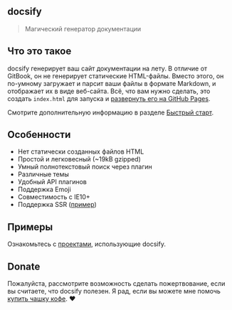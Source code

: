 ## docsify

> Магический генератор документации

## Что это такое

docsify генерирует ваш сайт документации на лету. В отличие от GitBook, он не генерирует статические HTML-файлы. Вместо этого, он по-умному загружает и парсит ваши файлы в формате Markdown, и отображает их в виде веб-сайта. Всё, что вам нужно сделать, это создать `index.html` для запуска и [развернуть его на GitHub Pages](/deploy.md).

Смотрите дополнительную информацию в разделе [Быстрый старт](/quickstart.md).

## Особенности

* Нет статически созданных файлов HTML
* Простой и легковесный (~19kB gzipped)
* Умный полнотекстовый поиск через плагин
* Различные темы
* Удобный API плагинов
* Поддержка Emoji
* Совместимость с IE10+ 
* Поддержка SSR ([пример](https://github.com/QingWei-Li/docsify-ssr-demo))

## Примеры

Ознакомьтесь с [проектами](https://github.com/QingWei-Li/docsify/#showcase), использующие docsify.

## Donate

Пожалуйста, рассмотрите возможность сделать пожертвование, если вы считаете, что docsify полезен. Я рад, если вы можете мне помочь [купить чашку кофе](https://github.com/QingWei-Li/donate). :heart:


